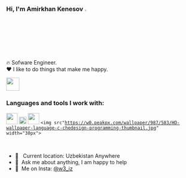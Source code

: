 ### Hi, I'm Amirkhan Kenesov <img src="https://media.giphy.com/media/hvRJCLFzcasrR4ia7z/giphy.gif" width="3%">

🔥 Sofware Engineer. <br />
❤️ I like to do things that make me happy.


<a href="https://t.me/torexanovich1" target="_blank">
    <img src="[https://banner2.cleanpng.com/20180605/ef/kisspng-telegram-encapsulated-postscript-transfer-5b170605610126.3859681215282355253974.jpg](https://i.pinimg.com/736x/29/52/b7/2952b7f67446895f8f11c3afacc89edc.jpg)" width="35px">
    
</a>

<br />

### Languages and tools I work with:

<code><img src="https://img3.wallspic.com/crops/0/9/2/3/6/163290/163290-python_logo-python-icon-programming_language-logo-3840x2160.png" width="30px"></code>
<code><img src="https://encrypted-tbn0.gstatic.com/images?q=tbn:ANd9GcSffdcyV8y6ABd6VVaslElf-7eRytADUntmCg&usqp=CAU" width="20px"></code>
<code><img src="https://www.pngmart.com/files/22/MySQL-PNG-Background-Image.png" width="30px"></code>
<code><img src"https://w0.peakpx.com/wallpaper/987/583/HD-wallpaper-language-c-chedesign-programming-thumbnail.jpg" width="30px"></code>


<br />

- 📍 &nbsp; Current location: Uzbekistan Anywhere
- 📝&nbsp; Ask me about anything, I am happy to help
- 📨&nbsp; Me on Insta: [@w3_iz](https://instagram.com/w3_iz/)
